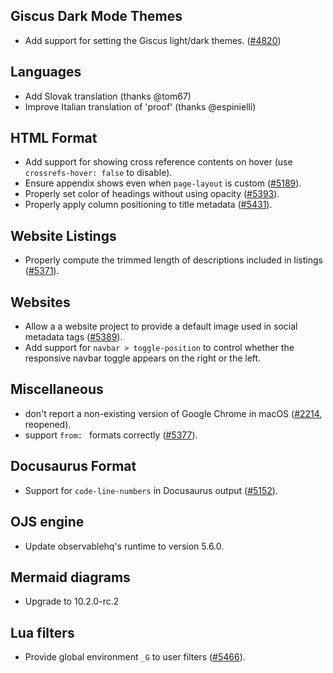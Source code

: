 ## Giscus Dark Mode Themes

- Add support for setting the Giscus light/dark themes. ([#4820](https://github.com/quarto-dev/quarto-cli/issues/4820))

## Languages

- Add Slovak translation (thanks @tom67)
- Improve Italian translation of 'proof' (thanks @espinielli)

## HTML Format

- Add support for showing cross reference contents on hover (use `crossrefs-hover: false` to disable).
- Ensure appendix shows even when `page-layout` is custom ([#5189](https://github.com/quarto-dev/quarto-cli/issues/5189)).
- Properly set color of headings without using opacity ([#5393](https://github.com/quarto-dev/quarto-cli/issues/5393)).
- Properly apply column positioning to title metadata ([#5431](https://github.com/quarto-dev/quarto-cli/issues/5431)).

## Website Listings

- Properly compute the trimmed length of descriptions included in listings ([#5371](https://github.com/quarto-dev/quarto-cli/issues/5371)).

## Websites

- Allow a a website project to provide a default image used in social metadata tags ([#5389](https://github.com/quarto-dev/quarto-cli/issues/5389)).
- Add support for `navbar > toggle-position` to control whether the responsive navbar toggle appears on the right or the left.

## Miscellaneous

- don't report a non-existing version of Google Chrome in macOS ([#2214](https://github.com/quarto-dev/quarto-cli/issues/2214), reopened).
- support `from: ` formats correctly ([#5377](https://github.com/quarto-dev/quarto-cli/issues/5377)).

## Docusaurus Format

- Support for `code-line-numbers` in Docusaurus output ([#5152](https://github.com/quarto-dev/quarto-cli/issues/5152)).

## OJS engine

- Update observablehq's runtime to version 5.6.0.

## Mermaid diagrams

- Upgrade to 10.2.0-rc.2

## Lua filters

- Provide global environment `_G` to user filters ([#5466](https://github.com/quarto-dev/quarto-cli/issues/5466)).
